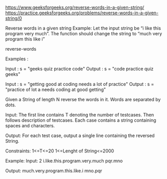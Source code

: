 https://www.geeksforgeeks.org/reverse-words-in-a-given-string/
https://practice.geeksforgeeks.org/problems/reverse-words-in-a-given-string/0

Reverse words in a given string
Example: Let the input string be “i like this program very much”. The function should change the string to “much very program this like i”

reverse-words

Examples :

Input  : s = "geeks quiz practice code"
Output : s = "code practice quiz geeks"

Input  : s = "getting good at coding needs a lot of practice"
Output : s = "practice of lot a needs coding at good getting"


Given a String of length N reverse the words in it. Words are separated by dots.

Input:
The first line contains T denoting the number of testcases. Then follows description of testcases. Each case contains a string containing spaces and characters.


Output:
For each test case, output a single line containing the reversed String.

Constraints:
1<=T<=20
1<=Lenght of String<=2000


Example:
Input:
2
i.like.this.program.very.much
pqr.mno

Output:
much.very.program.this.like.i
mno.pqr